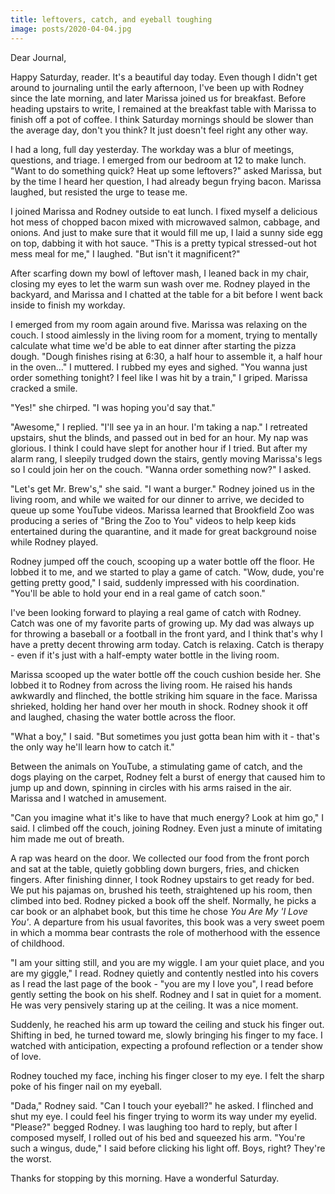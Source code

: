 ```yaml
---
title: leftovers, catch, and eyeball toughing
image: posts/2020-04-04.jpg
---
```


Dear Journal,

Happy Saturday, reader.  It's a beautiful day today.  Even though I
didn't get around to journaling until the early afternoon, I've been
up with Rodney since the late morning, and later Marissa joined us for
breakfast.  Before heading upstairs to write, I remained at the
breakfast table with Marissa to finish off a pot of coffee.  I think
Saturday mornings should be slower than the average day, don't you
think?  It just doesn't feel right any other way.

I had a long, full day yesterday.  The workday was a blur of meetings,
questions, and triage.  I emerged from our bedroom at 12 to make
lunch.  "Want to do something quick?  Heat up some leftovers?"  asked
Marissa, but by the time I heard her question, I had already begun
frying bacon.  Marissa laughed, but resisted the urge to tease me.

I joined Marissa and Rodney outside to eat lunch.  I fixed myself a
delicious hot mess of chopped bacon mixed with microwaved salmon,
cabbage, and onions.  And just to make sure that it would fill me up,
I laid a sunny side egg on top, dabbing it with hot sauce.  "This is a
pretty typical stressed-out hot mess meal for me," I laughed.  "But
isn't it magnificent?"

After scarfing down my bowl of leftover mash, I leaned back in my
chair, closing my eyes to let the warm sun wash over me.  Rodney
played in the backyard, and Marissa and I chatted at the table for a
bit before I went back inside to finish my workday.

I emerged from my room again around five.  Marissa was relaxing on the
couch.  I stood aimlessly in the living room for a moment, trying to
mentally calculate what time we'd be able to eat dinner after starting
the pizza dough.  "Dough finishes rising at 6:30, a half hour to
assemble it, a half hour in the oven..." I muttered.  I rubbed my eyes
and sighed.  "You wanna just order something tonight?  I feel like I
was hit by a train," I griped.  Marissa cracked a smile.

"Yes!" she chirped.  "I was hoping you'd say that."

"Awesome," I replied.  "I'll see ya in an hour.  I'm taking a nap."  I
retreated upstairs, shut the blinds, and passed out in bed for an
hour.  My nap was glorious.  I think I could have slept for another
hour if I tried.  But after my alarm rang, I sleepily trudged down the
stairs, gently moving Marissa's legs so I could join her on the
couch.  "Wanna order something now?" I asked.

"Let's get Mr. Brew's," she said.  "I want a burger."  Rodney joined
us in the living room, and while we waited for our dinner to arrive,
we decided to queue up some YouTube videos.  Marissa learned that
Brookfield Zoo was producing a series of "Bring the Zoo to You" videos
to help keep kids entertained during the quarantine, and it made for
great background noise while Rodney played.

Rodney jumped off the couch, scooping up a water bottle off the floor.
He lobbed it to me, and we started to play a game of catch.  "Wow,
dude, you're getting pretty good," I said, suddenly impressed with his
coordination.  "You'll be able to hold your end in a real game of
catch soon."

I've been looking forward to playing a real game of catch with Rodney.
Catch was one of my favorite parts of growing up.  My dad was always
up for throwing a baseball or a football in the front yard, and I
think that's why I have a pretty decent throwing arm today.  Catch is
relaxing.  Catch is therapy - even if it's just with a half-empty
water bottle in the living room.

Marissa scooped up the water bottle off the couch cushion beside her.
She lobbed it to Rodney from across the living room.  He raised his
hands awkwardly and flinched, the bottle striking him square in the
face.  Marissa shrieked, holding her hand over her mouth in shock.
Rodney shook it off and laughed, chasing the water bottle across the
floor.

"What a boy," I said.  "But sometimes you just gotta bean him with
it - that's the only way he'll learn how to catch it."

Between the animals on YouTube, a stimulating game of catch, and the
dogs playing on the carpet, Rodney felt a burst of energy that caused
him to jump up and down, spinning in circles with his arms raised in
the air.  Marissa and I watched in amusement.

"Can you imagine what it's like to have that much energy?  Look at him
go," I said.  I climbed off the couch, joining Rodney.  Even just a
minute of imitating him made me out of breath.

A rap was heard on the door.  We collected our food from the front
porch and sat at the table, quietly gobbling down burgers, fries, and
chicken fingers.  After finishing dinner, I took Rodney upstairs to
get ready for bed.  We put his pajamas on, brushed his teeth,
straightened up his room, then climbed into bed.  Rodney picked a book
off the shelf.  Normally, he picks a car book or an alphabet book, but
this time he chose _You Are My 'I Love You'_.  A departure from his
usual favorites, this book was a very sweet poem in which a momma bear
contrasts the role of motherhood with the essence of childhood.

"I am your sitting still, and you are my wiggle.  I am your quiet
place, and you are my giggle," I read.  Rodney quietly and contently
nestled into his covers as I read the last page of the book - "you are
my I love you", I read before gently setting the book on his shelf.
Rodney and I sat in quiet for a moment.  He was very pensively staring
up at the ceiling.  It was a nice moment.

Suddenly, he reached his arm up toward the ceiling and stuck his
finger out.  Shifting in bed, he turned toward me, slowly bringing his
finger to my face.  I watched with anticipation, expecting a profound
reflection or a tender show of love.

Rodney touched my face, inching his finger closer to my eye.  I felt
the sharp poke of his finger nail on my eyeball.

"Dada," Rodney said.  "Can I touch your eyeball?" he asked.  I
flinched and shut my eye.  I could feel his finger trying to worm its
way under my eyelid.  "Please?" begged Rodney.  I was laughing too
hard to reply, but after I composed myself, I rolled out of his bed
and squeezed his arm.  "You're such a wingus, dude," I said before
clicking his light off.  Boys, right?  They're the worst.

Thanks for stopping by this morning.  Have a wonderful Saturday.
